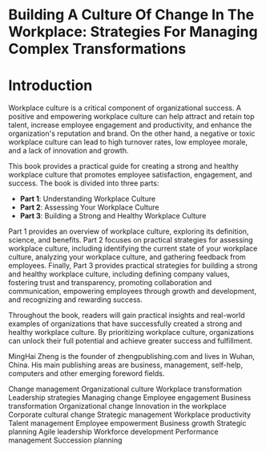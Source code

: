 # Building A Culture Of Change In The Workplace: Strategies For Managing Complex Transformations

# Introduction

Workplace culture is a critical component of organizational success. A positive and empowering workplace culture can help attract and retain top talent, increase employee engagement and productivity, and enhance the organization's reputation and brand. On the other hand, a negative or toxic workplace culture can lead to high turnover rates, low employee morale, and a lack of innovation and growth.

This book provides a practical guide for creating a strong and healthy workplace culture that promotes employee satisfaction, engagement, and success. The book is divided into three parts:

- **Part 1**: Understanding Workplace Culture
- **Part 2**: Assessing Your Workplace Culture
- **Part 3**: Building a Strong and Healthy Workplace Culture

Part 1 provides an overview of workplace culture, exploring its definition, science, and benefits. Part 2 focuses on practical strategies for assessing workplace culture, including identifying the current state of your workplace culture, analyzing your workplace culture, and gathering feedback from employees. Finally, Part 3 provides practical strategies for building a strong and healthy workplace culture, including defining company values, fostering trust and transparency, promoting collaboration and communication, empowering employees through growth and development, and recognizing and rewarding success.

Throughout the book, readers will gain practical insights and real-world examples of organizations that have successfully created a strong and healthy workplace culture. By prioritizing workplace culture, organizations can unlock their full potential and achieve greater success and fulfillment.

MingHai Zheng is the founder of zhengpublishing.com and lives in Wuhan, China. His main publishing areas are business, management, self-help, computers and other emerging foreword fields.

Change management
Organizational culture
Workplace transformation
Leadership strategies
Managing change
Employee engagement
Business transformation
Organizational change
Innovation in the workplace
Corporate cultural change
Strategic management
Workplace productivity
Talent management
Employee empowerment
Business growth
Strategic planning
Agile leadership
Workforce development
Performance management
Succession planning

